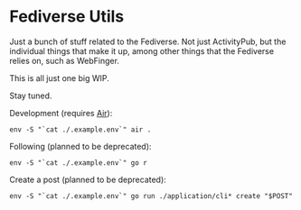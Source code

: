 # Fediverse Utils

Just a bunch of stuff related to the Fediverse. Not just ActivityPub, but the individual things that make it up, among other things that the Fediverse relies on, such as WebFinger.

This is all just one big WIP.

Stay tuned.

Development (requires [Air](https://github.com/cosmtrek/air)):

```
env -S "`cat ./.example.env`" air .
```

Following (planned to be deprecated):

```
env -S "`cat ./.example.env`" go r
```

Create a post (planned to be deprecated):

```
env -S "`cat ./.example.env`" go run ./application/cli* create "$POST"